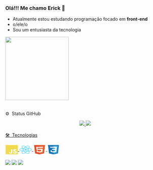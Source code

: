 ### Olá!!! Me chamo Erick  👋

-  Atualmente estou estudando programação focado em **front-end**
-  o/ele/o
-  Sou um entusiasta da tecnologia
<img  position= relative width="200em" height="200em" src="https://c.tenor.com/XKMlJEoQ1oYAAAAi/markazushi.gif"/>
<br><br>

  
 
 ⚙️ &nbsp;Status GitHub

<div align="center">
  <a href="https://github.com/justthebasic">
  <img height="180em" src="https://github-readme-stats.vercel.app/api?username=justthebasic&show_icons=true&theme=dracula&include_all_commits=true&count_private=true"/>
  <img height="180em"  src="https://github-readme-stats.vercel.app/api/top-langs/?username=justthebasic&layout=compact&langs_count=7&theme=dracula"/>
</div>
  <br>
  🛠 &nbsp;Tecnologias
  <div style="display: inline_block"><br>
  <img align="center" alt="Erick-Js" height="30" width="40" src="https://raw.githubusercontent.com/devicons/devicon/master/icons/javascript/javascript-plain.svg">
  <img align="center" alt="Erick-React" height="30" width="40" src="https://raw.githubusercontent.com/devicons/devicon/master/icons/react/react-original.svg">
  <img align="center" alt="Erick-HTML" height="30" width="40" src="https://raw.githubusercontent.com/devicons/devicon/master/icons/html5/html5-original.svg">
  <img align="center" alt="Erick-CSS" height="30" width="40" src="https://raw.githubusercontent.com/devicons/devicon/master/icons/css3/css3-original.svg">
  
</div>
  
  <br>
  
  <div> 
  <a href="https://instagram.com/_justthebasic" target="_blank"><img src="https://img.shields.io/badge/-Instagram-%23E4405F?style=for-the-badge&logo=instagram&logoColor=white" target="_blank"></a>
  <a href = "mailto:ericklamartinne0800@gmail.com"><img src="https://img.shields.io/badge/-Gmail-%23333?style=for-the-badge&logo=gmail&logoColor=white" target="_blank"></a>
  <a href="https://www.linkedin.com/in/erick-cardoso-8b889a225/" target="_blank"><img src="https://img.shields.io/badge/-LinkedIn-%230077B5?style=for-the-badge&logo=linkedin&logoColor=white" target="_blank"></a> 
</div>
  
